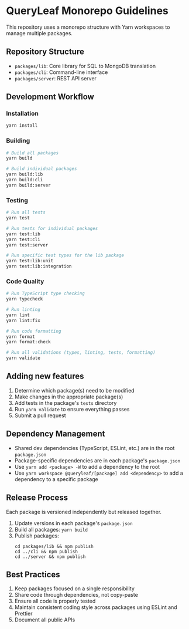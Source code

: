 # QueryLeaf Monorepo Guidelines

This repository uses a monorepo structure with Yarn workspaces to manage multiple packages.

## Repository Structure

- `packages/lib`: Core library for SQL to MongoDB translation
- `packages/cli`: Command-line interface
- `packages/server`: REST API server

## Development Workflow

### Installation

```bash
yarn install
```

### Building

```bash
# Build all packages
yarn build

# Build individual packages
yarn build:lib
yarn build:cli
yarn build:server
```

### Testing

```bash
# Run all tests
yarn test

# Run tests for individual packages
yarn test:lib
yarn test:cli
yarn test:server

# Run specific test types for the lib package
yarn test:lib:unit
yarn test:lib:integration
```

### Code Quality

```bash
# Run TypeScript type checking
yarn typecheck

# Run linting
yarn lint
yarn lint:fix

# Run code formatting
yarn format
yarn format:check

# Run all validations (types, linting, tests, formatting)
yarn validate
```

## Adding new features

1. Determine which package(s) need to be modified
2. Make changes in the appropriate package(s)
3. Add tests in the package's `tests` directory
4. Run `yarn validate` to ensure everything passes
5. Submit a pull request

## Dependency Management

- Shared dev dependencies (TypeScript, ESLint, etc.) are in the root `package.json`
- Package-specific dependencies are in each package's `package.json`
- Use `yarn add <package> -W` to add a dependency to the root
- Use `yarn workspace @queryleaf/[package] add <dependency>` to add a dependency to a specific package

## Release Process

Each package is versioned independently but released together.

1. Update versions in each package's `package.json`
2. Build all packages: `yarn build`
3. Publish packages: 
   ```
   cd packages/lib && npm publish
   cd ../cli && npm publish
   cd ../server && npm publish
   ```

## Best Practices

1. Keep packages focused on a single responsibility
2. Share code through dependencies, not copy-paste
3. Ensure all code is properly tested
4. Maintain consistent coding style across packages using ESLint and Prettier
5. Document all public APIs